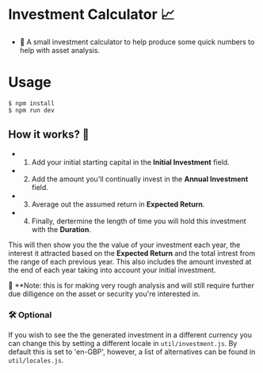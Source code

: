 # Investment Calculator 📈

- 📘 A small investment calculator to help produce some quick numbers to help with asset analysis.

# Usage
```shell
$ npm install
$ npm run dev
```

## How it works? 🚀
- 1) Add your initial starting capital in the **Initial Investment** field.
- 2) Add the amount you'll continually invest in the **Annual Investment** field.
- 3) Average out the assumed return in **Expected Return**.
- 4) Finally, dertermine the length of time you will hold this investment with the **Duration**.

This will then show you the the value of your investment each year, the interest it attracted based on the **Expected Return** and the total intrest from the range of each previous year. This also includes the amount invested at the end of each year taking into account your initial investment.

🎯 **Note: this is for making very rough analysis and will still require further due dilligence on the asset or security you're interested in.


### 🛠️ **Optional**

If you wish to see the the generated investment in a different currency you can change this by setting a different locale in `util/investment.js`. By default this is set to 'en-GBP', however, a list of alternatives can be found in `util/locales.js`.